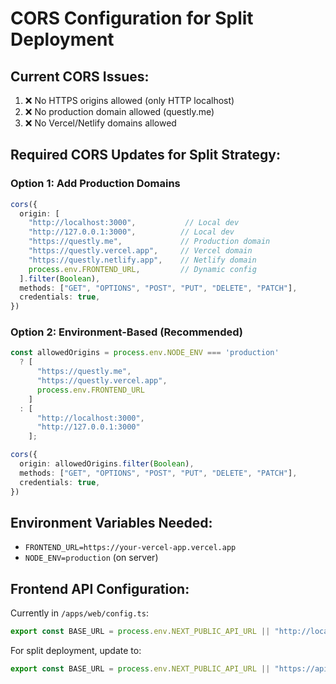 # CORS Configuration for Split Deployment

## Current CORS Issues:
1. ❌ No HTTPS origins allowed (only HTTP localhost)
2. ❌ No production domain allowed (questly.me)
3. ❌ No Vercel/Netlify domains allowed

## Required CORS Updates for Split Strategy:

### Option 1: Add Production Domains
```typescript
cors({
  origin: [
    "http://localhost:3000",           // Local dev
    "http://127.0.0.1:3000",          // Local dev
    "https://questly.me",             // Production domain
    "https://questly.vercel.app",     // Vercel domain
    "https://questly.netlify.app",    // Netlify domain
    process.env.FRONTEND_URL,         // Dynamic config
  ].filter(Boolean),
  methods: ["GET", "OPTIONS", "POST", "PUT", "DELETE", "PATCH"],
  credentials: true,
})
```

### Option 2: Environment-Based (Recommended)
```typescript
const allowedOrigins = process.env.NODE_ENV === 'production' 
  ? [
      "https://questly.me",
      "https://questly.vercel.app", 
      process.env.FRONTEND_URL
    ]
  : [
      "http://localhost:3000",
      "http://127.0.0.1:3000"
    ];

cors({
  origin: allowedOrigins.filter(Boolean),
  methods: ["GET", "OPTIONS", "POST", "PUT", "DELETE", "PATCH"], 
  credentials: true,
})
```

## Environment Variables Needed:
- `FRONTEND_URL=https://your-vercel-app.vercel.app`
- `NODE_ENV=production` (on server)

## Frontend API Configuration:
Currently in `/apps/web/config.ts`:
```typescript
export const BASE_URL = process.env.NEXT_PUBLIC_API_URL || "http://localhost:5001";
```

For split deployment, update to:
```typescript
export const BASE_URL = process.env.NEXT_PUBLIC_API_URL || "https://api.questly.me";
```
